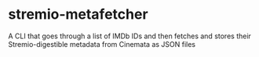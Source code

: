 # stremio-metafetcher
A CLI that goes through a list of IMDb IDs and then fetches and stores their Stremio-digestible metadata from Cinemata as JSON files
